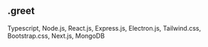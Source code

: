 <h2>.greet</h2>

Typescript, Node.js, React.js, Express.js, Electron.js, Tailwind.css, Bootstrap.css, Next.js, MongoDB

